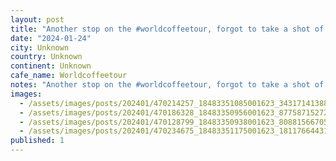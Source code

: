 ```yaml
---
layout: post
title: "Another stop on the #worldcoffeetour, forgot to take a shot of the âlong blackâ I had, sure was tasty tho."
date: "2024-01-24"
city: Unknown
country: Unknown
continent: Unknown
cafe_name: Worldcoffeetour
notes: "Another stop on the #worldcoffeetour, forgot to take a shot of the âlong blackâ I had, sure was tasty tho."
images:
  - /assets/images/posts/202401/470214257_18483351085001623_3431714138889642537_n_18013545437284999.jpg
  - /assets/images/posts/202401/470186328_18483350956001623_8775871527206510909_n_17995298996285474.jpg
  - /assets/images/posts/202401/470128799_18483350938001623_8088156670523509628_n_18002570810343108.jpg
  - /assets/images/posts/202401/470234675_18483351175001623_1811766443133450863_n_18039644587587958.jpg
published: 1
---
```

